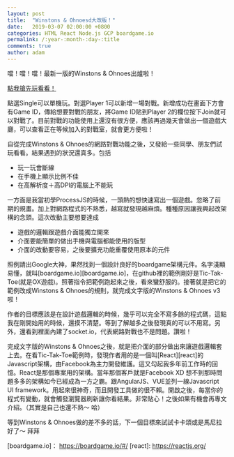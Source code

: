```yaml
---
layout: post
title:  "Winstons & Ohnoesd大改版！"
date:   2019-03-07 02:00:00 +0800
categories: HTML React Node.js GCP boardgame.io
permalink: /:year-:month-:day-:title
comments: true
author: adam
---
```

噹！噹！噹！最新一版的Winstons & Ohnoes出爐啦！

[點我搶先玩看看！][winstons-and-ohnoes-v3]

點選Single可以單機玩。對選Player 1可以新增一場對戰。新增成功在畫面下方會有Game ID，傳給想要對戰的朋友，將Game ID貼到Player 2的欄位按下Join就可以對戰了。目前對戰的功能使用上還沒有很方便，應該再過幾天會做出一個遊戲大廳，可以查看正在等候加入的對戰室，就會更方便啦！

自從完成Winstons & Ohnoes的網路對戰功能之後，又發給一些同學、朋友們試玩看看。結果遇到的狀況還真多。包括
- 玩一玩會斷線
- 在手機上顯示比例不佳
- 在高解析度＋高DPI的電腦上不能玩

一方面是我當初學ProcessJS的時候，一頭熱的想快速寫出一個遊戲。忽略了前期的規畫。加上對網路程式的不熟悉，越寫就發現越麻煩。種種原因讓我興起改架構的念頭。這次改動主要想要達成
- 遊戲的邏輯跟遊戲介面能獨立開來
- 介面要能簡單的做出手機與電腦都能使用的版型
- 介面的改動要容易，之後要擴充功能重覆使用原本的元件

照例請出Google大神，果然找到一個設計良好的boardgame架構元件。名字淺顯易懂，就叫[boardgame.io][boardgame.io]，在github裡的範例剛好是Tic-Tak-Toe(就是OX遊戲)。照著指令把範例跑起來之後，看來蠻舒服的。接著就是把它的範例改成Winstons & Ohnoes的規則，就完成文字版的Winstons & Ohnoes v3啦！

作者的目標應該是在設計遊戲邏輯的時候，幾乎可以完全不寫多餘的程式碼，這點我在剛開始用的時候，還摸不清楚。等到了解越多之後發現真的可以不用寫。另外，還看到裡面內建了socket.io，代表網路對戰也不是問題。讚啦！

完成文字版的Winstons & Ohnoes之後，就是把介面的部分做出來讓遊戲邏輯套上去。在看Tic-Tak-Toe範例時，發現作者用的是一個叫[React][react]的Javascript架構，由Facebook為主力開發維護。這又勾起我多年前工作時的回憶。React是那個專案用的架構。當年那個客戶就是Facebook XD 想不到那時問題多多的架構如今已經成為一方之霸。跟AngularJS、VUE並列一線Javascript UI framework。用起來很神奇，而且開發工具做的很不賴。開啟之後，每當你的程式有變動，就會觸發瀏覽器刷新讓你看結果。非常貼心！之後如果有機會再專文介紹。（其實是自己也還不熟～ 哈）

等到Winstons & Ohnoes做的差不多的話，下一個目標來試試卡卡頌或是馬尼拉好了～ 拜拜

[winstons-and-ohnoes-v3]: http://shincar.appspot.com/
[boardgame.io]： https://boardgame.io/#/
[react]: https://reactjs.org/
